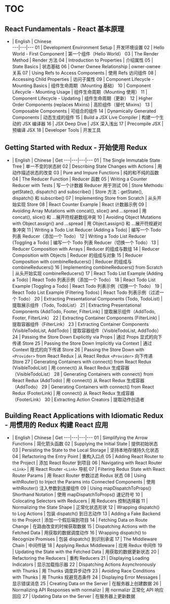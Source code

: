 ﻿# TOC

## React Fundamentals - React 基本原理

-  |  English  |  Chinese  
---|---|---
01  |  Development Environment Setup  |  开发环境设置
02  |  Hello World - First Component  |  第一个组件（Hello World）
03  |  The Render Method  |  Render 方法
04  |  Introduction to Properties  |  介绍属性
05  |  State Basics  |  状态基础
06  |  Owner Ownee Relationship  |  owner-ownee 关系
07  |  Using Refs to Access Components  |  使用 Refs 访问组件
08  |  Accessing Child Properties  |  访问子属性
09  |  Component Lifecycle - Mounting Basics  |  组件生命周期（Mounting 基础）
10  |  Component Lifecycle - Mounting Usage  |  组件生命周期（Mounting 使用）
11  |  Component Lifecycle - Updating  |  组件生命周期（更新）
12  |  Higher Order Components (replaces Mixins)  |  高阶组件（替代 Mixins）
13  |  Composable Components  |  可组合的组件
14  |  Dynamically Generated Components  |  动态生成的组件
15  |  Build a JSX Live Compiler  |  构建一个生动的 JSX 编译器
16  |  JSX Deep Dive  |  JSX 深入浅出
17  |  Precompile JSX   |  预编译 JSX
18  |  Developer Tools  |  开发工具


## Getting Started with Redux - 开始使用 Redux

-  |  English  |  Chinese  |  Get
---|---|---|---
01  |  The Single Immutable State Tree  |  单一不变的状态树
02  |  Describing State Changes with Actions  |  用动作描述状态的改变
03  |  Pure and Impure Functions  |  纯的和不纯的函数
04  |  The Reducer Function  |  Reducer 函数
05  |  Writing a Counter Reducer with Tests  |  写一个计数器 Reducer 用于测试
06  |  Store Methods: getState(), dispatch() and subscribe()  |  Store 方法：getState(), dispatch() 和 subscribe()
07  |  Implementing Store from Scratch  |  从头开始实现 Store
08  |  React Counter Example  |  React 计数器示例
09  |  Avoiding Array Mutations with concat(), slice() and ...spread  |  用 concat(), slice() 和 ...展开符规避数组冲突
10  |  Avoiding Object Mutations with Object.assign() and ...spread  |  用 Object.assign() 和 ...展开符规避对象冲突
11  |  Writing a Todo List Reducer (Adding a Todo)  |  编写一个 Todo 列表 Reducer（添加一个 Todo）
12  |  Writing a Todo List Reducer (Toggling a Todo)  |  编写一个 Todo 列表 Reducer（切换一个 Todo）
13  |  Reducer Composition with Arrays  |  Reducer 的组成与数组
14  |  Reducer Composition with Objects  |  Reducer 的组成与对象
15  |  Reducer Composition with combineReducers()  |  Reducer 的组成与 combineReducers()
16  |  Implementing combineReducers() from Scratch  |  从头开始实现 combineReducers()
17  |  React Todo List Example (Adding a Todo)  |  React Todo 列表示例（添加一个 Todo）
18  |  React Todo List Example (Toggling a Todo)  |  React Todo 列表示例（切换一个 Todo）
19  |  React Todo List Example (Filtering Todos)  |  React Todo 列表示例（过滤一个 Todo）
20  |  Extracting Presentational Components (Todo, TodoList)  |  提取展示组件（Todo, TodoList）
21  |  Extracting Presentational Components (AddTodo, Footer, FilterLink)  |  提取展示组件（AddTodo, Footer, FilterLink）
22  |  Extracting Container Components (FilterLink)  |  提取容器组件（FilterLink）
23  |  Extracting Container Components (VisibleTodoList, AddTodo)  |  提取容器组件（VisibleTodoList, AddTodo）
24  |  Passing the Store Down Explicitly via Props  |  通过 Props 显式的向下传递 Store
25  |  Passing the Store Down Implicitly via Context  |  通过 Context 隐式的向下传递 Store
26  |  Passing the Store Down with `<Provider>` from React Redux  |  从 React Redux `<Provider>` 向下传递 Store
27  |  Generating Containers with connect() from React Redux (VisibleTodoList)  |  用 connect() 从 React Redux 生成容器（VisibleTodoList）
28  |  Generating Containers with connect() from React Redux (AddTodo)  |  用 connect() 从 React Redux 生成容器（AddTodo）
29  |  Generating Containers with connect() from React Redux (FooterLink)  |  用 connect() 从 React Redux 生成容器（FooterLink）
30  |  Extracting Action Creators  |  提取动作创造者


## Building React Applications with Idiomatic Redux - 用惯用的 Redux 构建 React 应用

-  |  English  |  Chinese  |  Get
---|---|---|---
01  |  Simplifying the Arrow Functions  |  简化箭头函数
02  |  Supplying the Initial State  |  提供初始状态
03  |  Persisting the State to the Local Storage  |  坚持本地存储持久化状态
04  |  Refactoring the Entry Point  |  重构入口点
05  |  Adding React Router to the Project  |  添加 React Router 到项目
06  |  Navigating with React Router `<Link>`  |  用 React Router `<Link>` 导航
07  |  Filtering Redux State with React Router Params  |  用 React Router 参数过滤 Redux 状态
08  |  Using withRouter() to Inject the Params into Connected Components  |  使用 withRouter() 注入参数到连接组件
09  |  Using mapDispatchToProps() Shorthand Notation  |   使用 mapDispatchToProps() 速记符号
10  |  Colocating Selectors with Reducers  |  用 Reducers 控制选择器
11  |  Normalizing the State Shape  |  正常化状态形状
12  |  Wrapping dispatch() to Log Actions  |  包装 dispatch() 到日志动作
13  |  Adding a Fake Backend to the Project  |  添加一个假后端到项目
14  |  Fetching Data on Route Change  |  在路由改变的时候获取数据
15  |  Dispatching Actions with the Fetched Data  |  用获取的数据调度动作
16  |  Wrapping dispatch() to Recognize Promises  |  包装 dispatch() 到识别承诺
17  |  The Middleware Chain  |  中间件链
18  |  Applying Redux Middleware  |  应用 Redux 中间件
19  |  Updating the State with the Fetched Data  |  用获取的数据更新状态
20  |  Refactoring the Reducers  |  重构 Reducers
21  |  Displaying Loading Indicators  |  显示加载指示器
22  |  Dispatching Actions Asynchronously with Thunks  |  用 Thunks 调度异步动作
23  |  Avoiding Race Conditions with Thunks  |  用 Thunks 规避竞态条件
24  |  Displaying Error Messages  |  显示错误消息
25  |  Creating Data on the Server  |  在服务器上创建数据
26  |  Normalizing API Responses with normalizr  |  用 normalizr 正常化 API 响应回应
27  |  Updating Data on the Server  |  在服务器上更新数据
